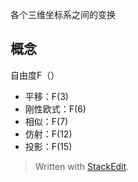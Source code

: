 各个三维坐标系之间的变换
## 概念
自由度F（）
- 平移：F(3)
- 刚性欧式：F(6)
- 相似：F(7)
- 仿射：F(12)
- 投影：F(15)





> Written with [StackEdit](https://stackedit.io/).
<!--stackedit_data:
eyJoaXN0b3J5IjpbLTM4ODA3NzQyXX0=
-->